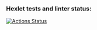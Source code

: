### Hexlet tests and linter status:
[![Actions Status](https://github.com/dmtoch/frontend-project-lvl1/workflows/hexlet-check/badge.svg)](https://github.com/dmtoch/frontend-project-lvl1/actions)